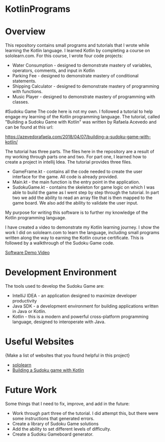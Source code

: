 # KotlinPrograms

# Overview
This repository contains small programs and tutorials that I wrote while learning the Kotlin language.
I learned Kotlin by completing a course on sololearn.com. For this course, I wrote four code projects:
* Water Consumption - designed to demonstrate mastery of variables, operators, comments, and input in Kotlin
* Parking Fee - designed to demonstrate mastery of conditional statements.
* Shipping Calculator - designed to demonstrate mastery of programming with functions.
* Music Player -  designed to demonstrate mastery of programming with classes.

#Sudoku Game
The code here is not my own. I followed a tutorial to help engage my learning of the Kotlin programming language.
The tutorial, called "Building a Sudoku Game with Kotlin" was written by Rafaela Acevedo and can be found at this url:

https://azevedorafaela.com/2018/04/07/building-a-sudoku-game-with-kotlin/

The tutorial has three parts. The files here in the repository are a result of my working through parts one and two. 
For part one, I learned how to create a project in intellij Idea.  The tutorial provides three files.
* GameFrame.kt - contains all the code needed to create the user interface for the game. All code is already provided.
* Main.kt - the main function is the entry point in the application.
* SudokuGame.kt - contains the skeleton for game logic on which I was able to build the game as I went step by 
step through the tutorial.
In part two we add the ability to read an array file that is then mapped to the game board.
We also add the ability to validate the user input.

My purpose for writing this software is to further my knowledge of the Kotlin programming language.

I have created a video to demonstrate my Kotlin learning journey. I show the work I did on sololearn.com to learn the language,
including small programs written along the way to earning the Kotlin course certificate. 
This is followed by a walkthrough of the Sudoku Game code.

[Software Demo Video](http://youtube.link.goes.here)

# Development Environment
The tools used to develop the Sudoku Game are:
* IntelliJ IDEA - an application designed to maximize developer productivity
* Java SDK - a development environment for building applications written in Java or Kotlin.
* Kotlin - this is a modern and powerful cross-platform programming language, designed to interoperate with Java.

# Useful Websites
{Make a list of websites that you found helpful in this project}
* [sololearn]([http://url.link.goes.here](https://www.sololearn.com/learning/1160))
* [Building a Sudoku game with Kotlin]([http://url.link.goes.here](https://azevedorafaela.com/2018/04/07/building-a-sudoku-game-with-kotlin/))

# Future Work
Some things that I need to fix, improve, and add in the future:
* Work through part three of the tutorial. I did attempt this, but there were some instructions that generated errors.
* Create a library of Sudoku Game solutions 
* Add the ability to set different levels of difficulty.
* Create a Sudoku Gameboard generator.


